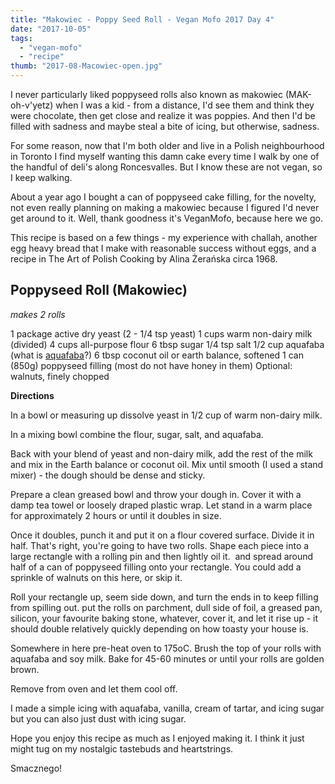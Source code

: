 ```yaml
---
title: "Makowiec - Poppy Seed Roll - Vegan Mofo 2017 Day 4"
date: "2017-10-05"
tags:
  - "vegan-mofo"
  - "recipe"
thumb: "2017-08-Macowiec-open.jpg"
---
```


I never particularly liked poppyseed rolls also known as makowiec (MAK-oh-v'yetz) when I was a kid - from a distance, I'd see them and think they were chocolate, then get close and realize it was poppies. And then I'd be filled with sadness and maybe steal a bite of icing, but otherwise, sadness.

For some reason, now that I'm both older and live in a Polish neighbourhood in Toronto I find myself wanting this damn cake every time I walk by one of the handful of deli's along Roncesvalles. But I know these are not vegan, so I keep walking.

About a year ago I bought a can of poppyseed cake filling, for the novelty, not even really planning on making a makowiec because I figured I'd never get around to it. Well, thank goodness it's VeganMofo, because here we go.

This recipe is based on a few things - my experience with challah, another egg heavy bread that I make with reasonable success without eggs, and a recipe in The Art of Polish Cooking by Alina Żerańska circa 1968.

## Poppyseed Roll (Makowiec)

_makes 2 rolls_

1 package active dry yeast (2 - 1/4 tsp yeast) 1 cups warm non-dairy milk (divided) 4 cups all-purpose flour 6 tbsp sugar 1/4 tsp salt 1/2 cup aquafaba (what is [aquafaba](http://aquafaba.com/)?) 6 tbsp coconut oil or earth balance, softened 1 can (850g) poppyseed filling (most do not have honey in them) Optional: walnuts, finely chopped

**Directions**

In a bowl or measuring up dissolve yeast in 1/2 cup of warm non-dairy milk.

In a mixing bowl combine the flour, sugar, salt, and aquafaba.

Back with your blend of yeast and non-dairy milk, add the rest of the milk and mix in the Earth balance or coconut oil. Mix until smooth (I used a stand mixer) - the dough should be dense and sticky.

Prepare a clean greased bowl and throw your dough in. Cover it with a damp tea towel or loosely draped plastic wrap. Let stand in a warm place for approximately 2 hours or until it doubles in size.

Once it doubles, punch it and put it on a flour covered surface. Divide it in half. That's right, you're going to have two rolls. Shape each piece into a large rectangle with a rolling pin and then lightly oil it.  and spread around half of a can of poppyseed filling onto your rectangle. You could add a sprinkle of walnuts on this here, or skip it.

Roll your rectangle up, seem side down, and turn the ends in to keep filling from spilling out. put the rolls on parchment, dull side of foil, a greased pan, silicon, your favourite baking stone, whatever, cover it, and let it rise up - it should double relatively quickly depending on how toasty your house is.

Somewhere in here pre-heat oven to 175oC. Brush the top of your rolls with aquafaba and soy milk. Bake for 45-60 minutes or until your rolls are golden brown.

Remove from oven and let them cool off.

I made a simple icing with aquafaba, vanilla, cream of tartar, and icing sugar but you can also just dust with icing sugar.

Hope you enjoy this recipe as much as I enjoyed making it. I think it just might tug on my nostalgic tastebuds and heartstrings.

Smacznego!
